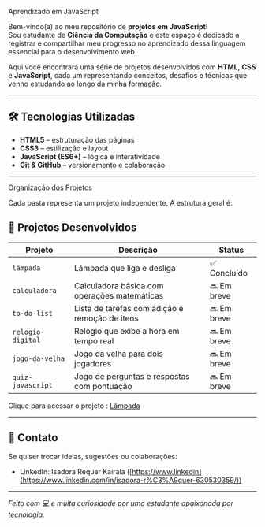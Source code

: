Aprendizado em JavaScript

Bem-vindo(a) ao meu repositório de **projetos em JavaScript**!  
Sou estudante de **Ciência da Computação** e este espaço é dedicado a registrar e compartilhar meu progresso no aprendizado dessa linguagem essencial para o desenvolvimento web.

Aqui você encontrará uma série de projetos desenvolvidos com **HTML**, **CSS** e **JavaScript**, cada um representando conceitos, desafios e técnicas que venho estudando ao longo da minha formação.

---

## 🛠 Tecnologias Utilizadas

- **HTML5** – estruturação das páginas
- **CSS3** – estilização e layout
- **JavaScript (ES6+)** – lógica e interatividade
- **Git & GitHub** – versionamento e colaboração

---

 Organização dos Projetos

Cada pasta representa um projeto independente. A estrutura geral é:


## 📌 Projetos Desenvolvidos

| Projeto             | Descrição                                         | Status       |
|---------------------|---------------------------------------------------|--------------|
| `lâmpada`           | Lâmpada que liga e desliga                        | ✅ Concluído|
| `calculadora`       | Calculadora básica com operações matemáticas      | 🔜 Em breve |
| `to-do-list`        | Lista de tarefas com adição e remoção de itens    | 🔜 Em breve |
| `relogio-digital`   | Relógio que exibe a hora em tempo real            | 🔜 Em breve |
| `jogo-da-velha`     | Jogo da velha para dois jogadores                 | 🔜 Em breve |
| `quiz-javascript`   | Jogo de perguntas e respostas com pontuação       | 🔜 Em breve |


Clique para acessar o projeto : [Lâmpada](https://isadora-kairala.github.io/JavaScript-Projects/Lampada/)


---

## 💬 Contato

Se quiser trocar ideias, sugestões ou colaborações:


- LinkedIn: Isadora Réquer Kairala ([https://www.linkedin](https://www.linkedin.com/in/isadora-r%C3%A9quer-630530359/))

---

_Feito com 💻 e muita curiosidade por uma estudante apaixonada por tecnologia._


